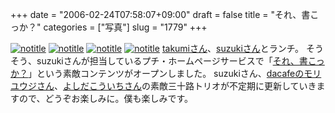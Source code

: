 +++
date = "2006-02-24T07:58:07+09:00"
draft = false
title = "それ、書こっか？"
categories = ["写真"]
slug = "1779"
+++

<a href="http://www.flickr.com/photos/h-b-k-r/103564912" target="_blank"><img src="http://static.flickr.com/30/103564912_6199f432ae.jpg" class="photoen" alt="notitle"  /></a>
<a href="http://www.flickr.com/photos/h-b-k-r/103134688" target="_blank"><img src="http://static.flickr.com/26/103134688_3235b81ee7.jpg" class="photoen2" alt="notitle"  /></a>
<a href="http://www.flickr.com/photos/h-b-k-r/103136608" target="_blank"><img src="http://static.flickr.com/27/103136608_146423add9.jpg" class="photoen2" alt="notitle"  /></a>
<a href="http://www.flickr.com/photos/h-b-k-r/103566273" target="_blank"><img src="http://static.flickr.com/41/103566273_3a0fb01851.jpg" class="photoen2" alt="notitle"  /></a>
<a href="http://aer.cc/" target="_blank">takumiさん</a>、<a href="http://c61.petit.cc/" target="_blank">suzukiさん</a>とランチ。
そうそう、suzukiさんが担当しているプチ・ホームページサービスで「<a href="http://write.petit.cc/" target="_blank">それ、書こっか？</a>」という素敵コンテンツがオープンしました。
suzukiさん、<a href="http://dacafe.petit.cc" target="_blank">dacafeのモリユウジさん</a>、<a href="http://untitled.oops.jp/" target="_blank">よしだこういちさん</a>の素敵三十路トリオが不定期に更新していきますので、どうぞお楽しみに。僕も楽しみです。
